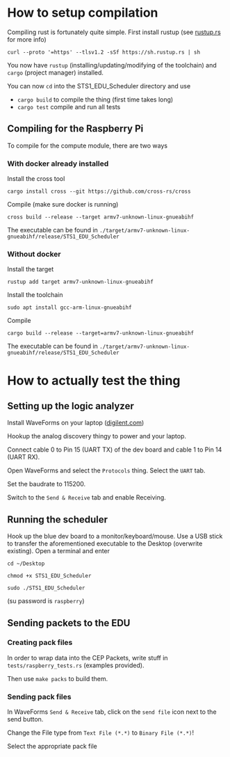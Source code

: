 # How to setup compilation
Compiling rust is fortunately quite simple. First install rustup (see [rustup.rs](rustup.rs) for more info)

`curl --proto '=https' --tlsv1.2 -sSf https://sh.rustup.rs | sh`

You now have `rustup` (installing/updating/modifying of the toolchain) and `cargo` (project manager) installed.

You can now `cd` into the STS1_EDU_Scheduler directory and use

* `cargo build` to compile the thing (first time takes long)
* `cargo test` compile and run all tests

## Compiling for the Raspberry Pi
To compile for the compute module, there are two ways

### With docker already installed
Install the cross tool

`cargo install cross --git https://github.com/cross-rs/cross`

Compile (make sure docker is running)

`cross build --release --target armv7-unknown-linux-gnueabihf`

The executable can be found in `./target/armv7-unknown-linux-gnueabihf/release/STS1_EDU_Scheduler`

### Without docker
Install the target

`rustup add target armv7-unknown-linux-gnueabihf`

Install the toolchain

`sudo apt install gcc-arm-linux-gnueabihf`

Compile

`cargo build --release --target=armv7-unknown-linux-gnueabihf`

The executable can be found in `./target/armv7-unknown-linux-gnueabihf/release/STS1_EDU_Scheduler`

# How to actually test the thing

## Setting up the logic analyzer
Install WaveForms on your laptop ([digilent.com](https://digilent.com/shop/software/digilent-waveforms/download))

Hookup the analog discovery thingy to power and your laptop.

Connect cable 0 to Pin 15 (UART TX) of the dev board and cable 1 to Pin 14 (UART RX).

Open WaveForms and select the `Protocols` thing. Select the `UART` tab.

Set the baudrate to 115200.

Switch to the `Send & Receive` tab and enable Receiving.


## Running the scheduler

Hook up the blue dev board to a monitor/keyboard/mouse. Use a USB stick to transfer the aforementioned executable to the Desktop (overwrite existing). Open a terminal and enter

`cd ~/Desktop`

`chmod +x STS1_EDU_Scheduler`

`sudo ./STS1_EDU_Scheduler`

(su password is `raspberry`)


## Sending packets to the EDU

### Creating pack files
In order to wrap data into the CEP Packets, write stuff in `tests/raspberry_tests.rs` (examples provided).

Then use `make packs` to build them.

### Sending pack files
In WaveForms `Send & Receive` tab, click on the `send file` icon next to the send button.

Change the File type from `Text File (*.*)` to `Binary File (*.*)`!

Select the appropriate pack file
